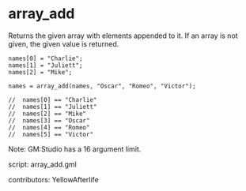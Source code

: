 array_add
=========

Returns the given array with elements appended to it.
If an array is not given, the given value is returned.

    names[0] = "Charlie";
    names[1] = "Juliett";
    names[2] = "Mike";
    
    names = array_add(names, "Oscar", "Romeo", "Victor");
    
    //  names[0] == "Charlie"
    //  names[1] == "Juliett"
    //  names[2] == "Mike"
    //  names[3] == "Oscar"
    //  names[4] == "Romeo"
    //  names[5] == "Victor"

Note: GM:Studio has a 16 argument limit.

script: array_add.gml

contributors: YellowAfterlife